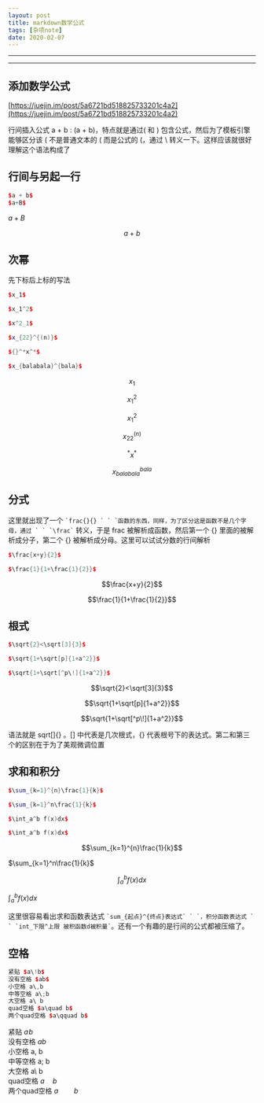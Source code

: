 ```yaml
---
layout: post
title: markdown数学公式
tags: [杂项note]
date: 2020-02-07
---
```


***
***

## 添加数学公式

[https://juejin.im/post/5a6721bd518825733201c4a2](https://juejin.im/post/5a6721bd518825733201c4a2)

行间插入公式 a + b : \(a + b\)，特点就是通过( 和 ) 包含公式，然后为了模板引擎能够区分该 ( 不是普通文本的 ( 而是公式的 (，通过 \\ 转义一下。这样应该就很好理解这个语法构成了  

## 行间与另起一行

``` cpp
$a + b$
$a+B$
```

$a+B$

$$a + b$$

## 次幂

先下标后上标的写法

``` cpp
$x_1$

$x_1^2$

$x^2_1$

$x_{22}^{(n)}$

${}^*x^*$

$x_{balabala}^{bala}$

```

$$x_1$$

$$x_1^2$$

$$x^2_1$$

$$x_{22}^{(n)}$$

$${}^*x^*$$

$$x_{balabala}^{bala}$$

## 分式

这里就出现了一个 `` `frac{}{} ` ` `函数的东西，同样，为了区分这是函数不是几个字母，通过 ` ` `\frac` `` 转义，于是 frac 被解析成函数，然后第一个 {} 里面的被解析成分子，第二个 {} 被解析成分母。这里可以试试分数的行间解析

``` cpp
$\frac{x+y}{2}$

$\frac{1}{1+\frac{1}{2}}$
```

$$\frac{x+y}{2}$$

$$\frac{1}{1+\frac{1}{2}}$$

## 根式

``` cpp
$\sqrt{2}<\sqrt[3]{3}$

$\sqrt{1+\sqrt[p]{1+a^2}}$

$\sqrt{1+\sqrt[^p\!]{1+a^2}}$
```

$$\sqrt{2}<\sqrt[3]{3}$$

$$\sqrt{1+\sqrt[p]{1+a^2}}$$

$$\sqrt{1+\sqrt[^p\!]{1+a^2}}$$

语法就是 sqrt[]{} 。[] 中代表是几次根式，{} 代表根号下的表达式。第二和第三个的区别在于为了美观微调位置 

## 求和和积分

``` cpp
$\sum_{k=1}^{n}\frac{1}{k}$

$\sum_{k=1}^n\frac{1}{k}$

$\int_a^b f(x)dx$

$\int_a^b f(x)dx$
```

$$\sum_{k=1}^{n}\frac{1}{k}$$

$\sum_{k=1}^n\frac{1}{k}$

$$\int_a^b f(x)dx$$

$\int_a^b f(x)dx$

这里很容易看出求和函数表达式 `` `sum_{起点}^{终点}表达式` ` `，积分函数表达式 ` ` `int_下限^上限 被积函数d被积量` ``。还有一个有趣的是行间的公式都被压缩了。

## 空格

``` cpp
紧贴 $a\!b$
没有空格 $ab$
小空格 a\,b
中等空格 a\;b
大空格 a\ b
quad空格 $a\quad b$
两个quad空格 $a\qquad b$
```

紧贴 $a\!b$  
没有空格 $ab$  
小空格 a\, b  
中等空格 a\; b  
大空格 a\ b  
quad空格 $a\quad b$  
两个quad空格 $a\qquad b$  


